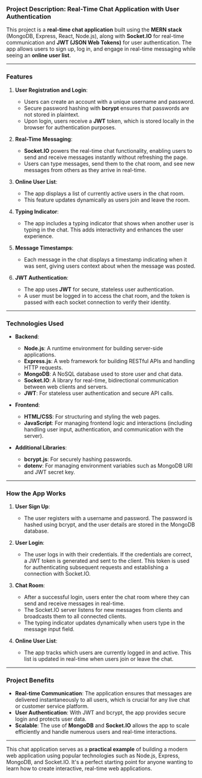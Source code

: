 ### **Project Description: Real-Time Chat Application with User Authentication**

This project is a **real-time chat application** built using the **MERN stack** (MongoDB, Express, React, Node.js), along with **Socket.IO** for real-time communication and **JWT (JSON Web Tokens)** for user authentication. The app allows users to sign up, log in, and engage in real-time messaging while seeing an **online user list**.

---

### **Features**

1. **User Registration and Login**:  
   - Users can create an account with a unique username and password.
   - Secure password hashing with **bcrypt** ensures that passwords are not stored in plaintext.
   - Upon login, users receive a **JWT** token, which is stored locally in the browser for authentication purposes.

2. **Real-Time Messaging**:
   - **Socket.IO** powers the real-time chat functionality, enabling users to send and receive messages instantly without refreshing the page.
   - Users can type messages, send them to the chat room, and see new messages from others as they arrive in real-time.

3. **Online User List**:
   - The app displays a list of currently active users in the chat room.
   - This feature updates dynamically as users join and leave the room.

4. **Typing Indicator**:  
   - The app includes a typing indicator that shows when another user is typing in the chat. This adds interactivity and enhances the user experience.

5. **Message Timestamps**:  
   - Each message in the chat displays a timestamp indicating when it was sent, giving users context about when the message was posted.

6. **JWT Authentication**:
   - The app uses **JWT** for secure, stateless user authentication.
   - A user must be logged in to access the chat room, and the token is passed with each socket connection to verify their identity.

---

### **Technologies Used**

- **Backend**:
  - **Node.js**: A runtime environment for building server-side applications.
  - **Express.js**: A web framework for building RESTful APIs and handling HTTP requests.
  - **MongoDB**: A NoSQL database used to store user and chat data.
  - **Socket.IO**: A library for real-time, bidirectional communication between web clients and servers.
  - **JWT**: For stateless user authentication and secure API calls.

- **Frontend**:
  - **HTML/CSS**: For structuring and styling the web pages.
  - **JavaScript**: For managing frontend logic and interactions (including handling user input, authentication, and communication with the server).

- **Additional Libraries**:
  - **bcrypt.js**: For securely hashing passwords.
  - **dotenv**: For managing environment variables such as MongoDB URI and JWT secret key.

---

### **How the App Works**

1. **User Sign Up**:  
   - The user registers with a username and password. The password is hashed using bcrypt, and the user details are stored in the MongoDB database.

2. **User Login**:  
   - The user logs in with their credentials. If the credentials are correct, a JWT token is generated and sent to the client. This token is used for authenticating subsequent requests and establishing a connection with Socket.IO.

3. **Chat Room**:
   - After a successful login, users enter the chat room where they can send and receive messages in real-time.
   - The Socket.IO server listens for new messages from clients and broadcasts them to all connected clients.
   - The typing indicator updates dynamically when users type in the message input field.

4. **Online User List**:
   - The app tracks which users are currently logged in and active. This list is updated in real-time when users join or leave the chat.

---

### **Project Benefits**

- **Real-time Communication**: The application ensures that messages are delivered instantaneously to all users, which is crucial for any live chat or customer service platform.
- **User Authentication**: With JWT and bcrypt, the app provides secure login and protects user data.
- **Scalable**: The use of **MongoDB** and **Socket.IO** allows the app to scale efficiently and handle numerous users and real-time interactions.

---

This chat application serves as a **practical example** of building a modern web application using popular technologies such as Node.js, Express, MongoDB, and Socket.IO. It's a perfect starting point for anyone wanting to learn how to create interactive, real-time web applications.
